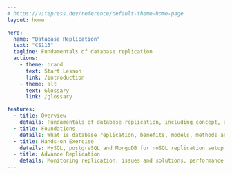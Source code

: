 ```yaml
---
# https://vitepress.dev/reference/default-theme-home-page
layout: home

hero:
  name: "Database Replication"
  text: "CS115"
  tagline: Fundamentals of database replication
  actions:
    - theme: brand
      text: Start Lesson
      link: /introduction
    - theme: alt
      text: Glossary
      link: /glossary

features:
  - title: Overview
    details: Fundamentals of database replication, including concept, architectures and hands-on implementation
  - title: Foundations
    details: What is database replication, benefits, models, methods and challenges
  - title: Hands-on Exercise
    details: MySQL, postgreSQL and MongoDB for noSQL replication setup
  - title: Advance Replication
    details: Monitoring replication, issues and solutions, performance
---
```

